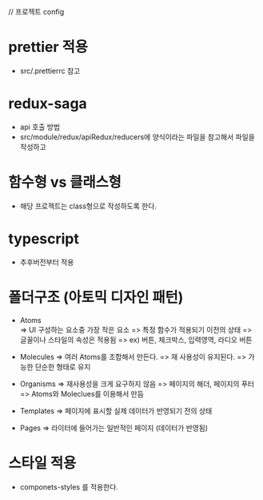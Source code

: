 // 프로젝트 config

# prettier 적용

- src/.prettierrc 참고

# redux-saga

- api 호출 방법
- src/module/redux/apiRedux/reducers에 양식이라는 파일을 참고해서 파일을 작성하고

# 함수형 vs 클래스형

- 해당 프로젝트는 class형으로 작성하도록 한다.

# typescript

- 추후버전부터 적용

# 폴더구조 (아토믹 디자인 패턴)

- Atoms  
   => UI 구성하는 요소중 가장 작은 요소
  => 특정 함수가 적용되기 이전의 상태
  => 글꼴이나 스타일의 속성은 적용됨
  => ex) 버튼, 체크박스, 입력영역, 라디오 버튼
- Molecules
  => 여러 Atoms를 조합해서 만든다.
  => 재 사용성이 유지된다.
  => 가능한 단순한 형태로 유지
- Organisms
  => 재사용성을 크게 요구하지 않음
  => 페이지의 해더, 페이지의 푸터
  => Atoms와 Moleclues를 이용해서 만듬

- Templates => 페이지에 표시할 실제 데이터가 반영되기 전의 상태
- Pages
  => 라이터에 들어가는 일반적인 페이지 (데이터가 반영됨)

# 스타일 적용

- componets-styles 를 적용한다.
